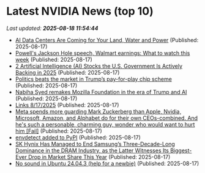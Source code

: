 # Latest NVIDIA News (top 10)
_Last updated: **2025-08-18 11:54:44**_

- [AI Data Centers Are Coming for Your Land, Water and Power](https://www.cnet.com/tech/services-and-software/features/ai-data-centers-are-coming-for-your-land-water-and-power/) (Published: 2025-08-17)
- [Powell's Jackson Hole speech, Walmart earnings: What to watch this week](https://finance.yahoo.com/news/powells-jackson-hole-speech-walmart-earnings-what-to-watch-this-week-113502376.html) (Published: 2025-08-17)
- [2 Artificial Intelligence (AI) Stocks the U.S. Government Is Actively Backing in 2025](https://biztoc.com/x/650f7c5e452d8487) (Published: 2025-08-17)
- [Politics beats the market in Trump’s pay-for-play chip scheme](https://www.livemint.com/opinion/politics-beats-the-market-in-trump-s-pay-for-play-chip-scheme-11755429105150.html) (Published: 2025-08-17)
- [Nabiha Syed remakes Mozilla Foundation in the era of Trump and AI](https://www.theregister.com/2025/08/17/nabiha_syed_remakes_mozilla_foundation/) (Published: 2025-08-17)
- [Links 8/17/2025](https://www.nakedcapitalism.com/2025/08/links-8-17-2025.html) (Published: 2025-08-17)
- [Meta spends more guarding Mark Zuckerberg than Apple, Nvidia, Microsoft, Amazon, and Alphabet do for their own CEOs-combined. And he's such a personable, charming guy, wonder who would want to hurt him [Fail]](https://www.fark.com/comments/13780080/Meta-spends-more-guarding-Mark-Zuckerberg-than-Apple-Nvidia-Microsoft-Amazon-Alphabet-do-for-their-own-CEOs-combined-And-hes-such-a-personable-charming-guy-wonder-who-would-want-to-hurt-him) (Published: 2025-08-17)
- [envdetect added to PyPI](https://pypi.org/project/envdetect/) (Published: 2025-08-17)
- [SK Hynix Has Managed to End Samsung’s Three-Decade-Long Dominance in the DRAM Industry, as the Latter Witnesses Its Biggest-Ever Drop in Market Share This Year](https://wccftech.com/sk-hynix-has-managed-to-end-samsung-three-decade-long-dominance-in-the-dram-industry/) (Published: 2025-08-17)
- [No sound in Ubuntu 24.04.3 (help for a newbie)](https://askubuntu.com/questions/1554620/no-sound-in-ubuntu-24-04-3-help-for-a-newbie) (Published: 2025-08-17)
